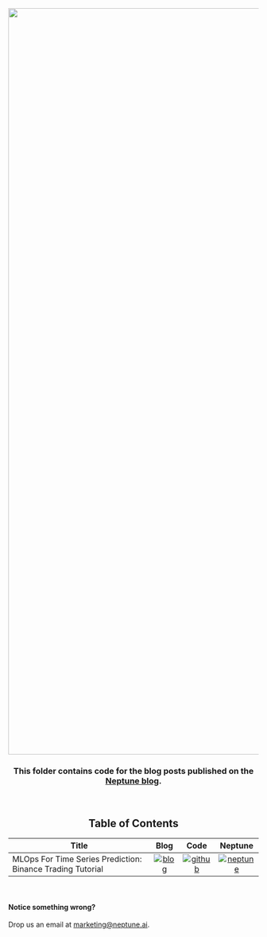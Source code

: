 <div align="center">
  <img src="https://neptune.ai/wp-content/uploads/2024/09/blog_banner-e1727436247215.png" width="1500" />
  <h3>
    This folder contains code for the blog posts published on the <a href="https://neptune.ai/blog">Neptune blog</a>.
  </h3>
  <br>
  <h2> Table of Contents </h2>
</div>
<!-- Add in alphabetical order -->

| Title | Blog | Code | Neptune
| --- | :---: | :---: | :---:
| MLOps For Time Series Prediction: Binance Trading Tutorial | [![blog]](https://neptune.ai/blog/mlops-pipeline-for-time-series-prediction-tutorial) | [![github]](community-code/binance-trading-neptune-master) | [![neptune]](https://app.neptune.ai/o/community/org/mlops-pipeline-for-time-series-prediction/runs/table?viewId=standard-view)

<br>

#### Notice something wrong?
Drop us an email at marketing@neptune.ai.

<!--- Resources -->
[blog]: https://neptune.ai/wp-content/uploads/2023/06/file_icon.svg "Read the blog"
[neptune]: https://neptune.ai/wp-content/uploads/2023/01/Signet-svg-16x16-1.svg "Explore Neptune example project"
[github]: https://neptune.ai/wp-content/uploads/2023/06/Github-Monochrome-1.svg "See code on GitHub"
